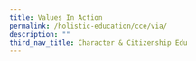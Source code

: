 ```yaml
---
title: Values In Action
permalink: /holistic-education/cce/via/
description: ""
third_nav_title: Character & Citizenship Edu
---
```


